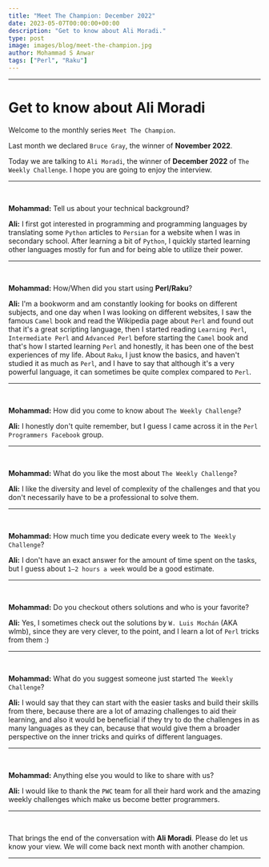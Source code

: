```yaml
---
title: "Meet The Champion: December 2022"
date: 2023-05-07T00:00:00+00:00
description: "Get to know about Ali Moradi."
type: post
image: images/blog/meet-the-champion.jpg
author: Mohammad S Anwar
tags: ["Perl", "Raku"]
---
```

---

# Get to know about Ali Moradi

Welcome to the monthly series `Meet The Champion`.

Last month we declared `Bruce Gray`, the winner of **November 2022**.

Today we are talking to `Ali Moradi`, the winner of **December 2022** of `The Weekly Challenge`. I hope you are going to enjoy the interview.

---

<br>

**Mohammad:** Tell us about your technical background?

**Ali:** I first got interested in programming and programming languages by translating some `Python` articles to `Persian` for a website when I was in secondary school. After learning a bit of `Python`, I quickly started learning other languages mostly for fun and for being able to utilize their power.

---

<br>

**Mohammad:** How/When did you start using **Perl/Raku**?

**Ali:** I'm a bookworm and am constantly looking for books on different subjects, and one day when I was looking on different websites, I saw the famous `Camel` book and read the Wikipedia page about `Perl` and found out that it's a great scripting language, then I started reading `Learning Perl`, `Intermediate Perl` and `Advanced Perl` before starting the `Camel` book and that's how I started learning `Perl` and honestly, it has been one of the best experiences of my life. About `Raku`, I just know the basics, and haven't studied it as much as `Perl`, and I have to say that although it's a very powerful language, it can sometimes be quite complex compared to `Perl`.

---

<br>

**Mohammad:** How did you come to know about `The Weekly Challenge`?

**Ali:** I honestly don't quite remember, but I guess I came across it in the `Perl Programmers Facebook` group.

---

<br>

**Mohammad:** What do you like the most about `The Weekly Challenge`?

**Ali:** I like the diversity and level of complexity of the challenges and that you don't necessarily have to be a professional to solve them.

---

<br>

**Mohammad:** How much time you dedicate every week to `The Weekly Challenge`?

**Ali:** I don't have an exact answer for the amount of time spent on the tasks, but I guess about `1–2 hours a week` would be a good estimate.

---

<br>

**Mohammad:** Do you checkout others solutions and who is your favorite?

**Ali:** Yes, I sometimes check out the solutions by `W. Luis Mochán` (AKA wlmb), since they are very clever, to the point, and I learn a lot of `Perl` tricks from them :)

---

<br>

**Mohammad:** What do you suggest someone just started `The Weekly Challenge`?

**Ali:** I would say that they can start with the easier tasks and build their skills from there, because there are a lot of amazing challenges to aid their learning, and also it would be beneficial if they try to do the challenges in as many languages as they can, because that would give them a broader perspective on the inner tricks and quirks of different languages.

---

<br>

**Mohammad:** Anything else you would to like to share with us?

**Ali:** I would like to thank the `PWC` team for all their hard work and the amazing weekly challenges which make us become better programmers.

---

<br>

That brings the end of the conversation with **Ali Moradi**. Please do let us know your view. We will come back next month with another champion.

---
